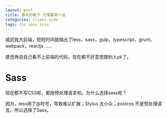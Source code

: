 ```yaml
---
layout: post
title: 春天的靴子 代理篇第一话
categories: client-side
tags: css sass scss
---
```


威武我大前端，短短时间就搞出了less，sass，gulp，typescript，grunt，webpack，reactjs ……

感觉再说自己看不上前端的代码，现在都不好意思跟别人pk了。

# Sass

现在都不写CSS啦，都用预处理语言啦。为什么选择sass呢？

因为，less用了@符号，导致难以扩展；Stylus 太小众；postcss 不是预处理语言。所以选择了Sass。